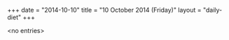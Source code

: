 +++
date = "2014-10-10"
title = "10 October 2014 (Friday)"
layout = "daily-diet"
+++


\<no entries\>

